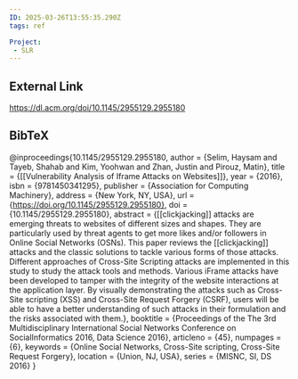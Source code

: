 ```yaml
---
ID: 2025-03-26T13:55:35.290Z
tags: ref

Project:
 - SLR
---
```

## External Link

https://dl.acm.org/doi/10.1145/2955129.2955180

## BibTeX

@inproceedings{10.1145/2955129.2955180, author = {Selim, Haysam and Tayeb, Shahab and Kim, Yoohwan and Zhan, Justin and Pirouz, Matin}, title = {[[Vulnerability Analysis of Iframe Attacks on Websites]]}, year = {2016}, isbn = {9781450341295}, publisher = {Association for Computing Machinery}, address = {New York, NY, USA}, url = {https://doi.org/10.1145/2955129.2955180}, doi = {10.1145/2955129.2955180}, abstract = {[[clickjacking]] attacks are emerging threats to websites of different sizes and shapes. They are particularly used by threat agents to get more likes and/or followers in Online Social Networks (OSNs). This paper reviews the [[clickjacking]] attacks and the classic solutions to tackle various forms of those attacks. Different approaches of Cross-Site Scripting attacks are implemented in this study to study the attack tools and methods. Various iFrame attacks have been developed to tamper with the integrity of the website interactions at the application layer. By visually demonstrating the attacks such as Cross-Site scripting (XSS) and Cross-Site Request Forgery (CSRF), users will be able to have a better understanding of such attacks in their formulation and the risks associated with them.}, booktitle = {Proceedings of the The 3rd Multidisciplinary International Social Networks Conference on SocialInformatics 2016, Data Science 2016}, articleno = {45}, numpages = {6}, keywords = {Online Social Networks, Cross-Site scripting, Cross-Site Request Forgery}, location = {Union, NJ, USA}, series = {MISNC, SI, DS 2016} }
